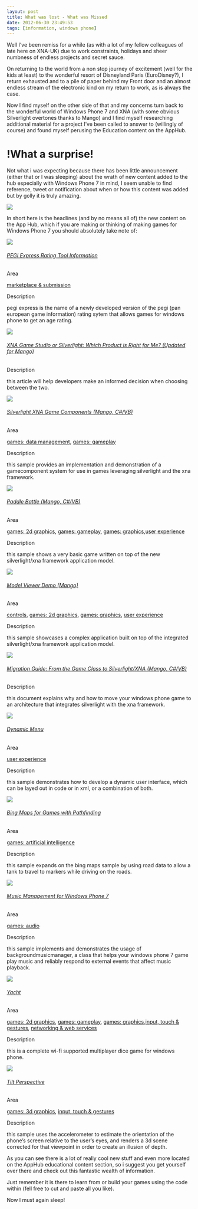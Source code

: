 ```yaml
---
layout: post
title: What was lost - What was Missed
date: 2012-06-30 23:49:53
tags: [information, windows phone]
---
```


Well I’ve been remiss for a while (as with a lot of my fellow colleagues of late here on XNA-UK) due to work constraints, holidays and sheer numbness of endless projects and secret sauce.

On returning to the world from a non stop journey of excitement (well for the kids at least) to the wonderful resort of Disneyland Paris (EuroDisney?), I return exhausted and to a pile of paper behind my Front door and an almost endless stream of the electronic kind on my return to work, as is always the case.

Now I find myself on the other side of that and my concerns turn back to the wonderful world of Windows Phone 7 and XNA (with some obvious Silverlight overtones thanks to Mango) and I find myself researching additional material for a project I’ve been called to answer to (willingly of course) and found myself perusing the Education content on the AppHub.

# !What a surprise!

Not what i was expecting because there has been little announcement (either that or I was sleeping) about the wrath of new content added to the hub especially with Windows Phone 7 in mind, I seem unable to find reference, tweet or notification about when or how this content was added but by golly it is truly amazing.

![](http://public.create.msdn.com/assets/images/global/shell_default/cco_shell_default_header_xna_logo_print.png)

In short here is the headlines (and by no means all of) the new content on the App Hub, which if you are making or thinking of making games for Windows Phone 7 you should absolutely take note of:

![](http://create.msdn.com/education/catalog/article/PEGI_Express)

###### [PEGI Express Rating Tool Information](http://create.msdn.com/education/catalog/article/PEGI_Express)

Area

[marketplace & submission](http://create.msdn.com/en-US/education/catalog/?devarea=69)

Description

pegi express is the name of a newly developed version of the pegi (pan european game information) rating sytem that allows games for windows phone to get an age rating.

![](http://create.msdn.com/education/catalog/article/which_product_for_windows_phone)

###### [XNA Game Studio or Silverlight: Which Product is Right for Me? (Updated for Mango)](http://create.msdn.com/education/catalog/article/which_product_for_windows_phone)

Description

this article will help developers make an informed decision when choosing between the two.


![](http://create.msdn.com/education/catalog/sample/silverlight_xna_game_components)

###### [Silverlight XNA Game Components (Mango, C#/VB)](http://create.msdn.com/education/catalog/sample/silverlight_xna_game_components)

Area

[games: data management](http://create.msdn.com/en-US/education/catalog/?devarea=10), [games: gameplay](http://create.msdn.com/en-US/education/catalog/?devarea=16)

Description

this sample provides an implementation and demonstration of a gamecomponent system for use in games leveraging silverlight and the xna framework.

![](http://create.msdn.com/education/catalog/sample/paddle_battle)

###### [Paddle Battle (Mango, C#/VB)](http://create.msdn.com/education/catalog/sample/paddle_battle)

Area

[games: 2d graphics](http://create.msdn.com/en-US/education/catalog/?devarea=5), [games: gameplay](http://create.msdn.com/en-US/education/catalog/?devarea=16), [games: graphics](http://create.msdn.com/en-US/education/catalog/?devarea=4),[user experience](http://create.msdn.com/en-US/education/catalog/?devarea=65)

Description

this sample shows a very basic game written on top of the new silverlight/xna framework application model.

![](http://create.msdn.com/education/catalog/sample/model_viewer_demo)

###### [Model Viewer Demo (Mango)](http://create.msdn.com/education/catalog/sample/model_viewer_demo)

Area

[controls](http://create.msdn.com/en-US/education/catalog/?devarea=56), [games: 2d graphics](http://create.msdn.com/en-US/education/catalog/?devarea=5), [games: graphics](http://create.msdn.com/en-US/education/catalog/?devarea=4), [user experience](http://create.msdn.com/en-US/education/catalog/?devarea=65)

Description

this sample showcases a complex application built on top of the integrated silverlight/xna framework application model.


![](http://create.msdn.com/education/catalog/article/migration_guide_moving_to_silverlight_xna)

###### [Migration Guide: From the Game Class to Silverlight/XNA (Mango, C#/VB)](http://create.msdn.com/education/catalog/article/migration_guide_moving_to_silverlight_xna)

Description

this document explains why and how to move your windows phone game to an architecture that integrates silverlight with the xna framework.


![](http://create.msdn.com/education/catalog/sample/dynamic_menu)

###### [Dynamic Menu](http://create.msdn.com/education/catalog/sample/dynamic_menu)

Area

[user experience](http://create.msdn.com/en-US/education/catalog/?devarea=65)

Description

this sample demonstrates how to develop a dynamic user interface, which can be layed out in code or in xml, or a combination of both.


![](http://create.msdn.com/education/catalog/sample/bing_maps_pathfinding)

###### [Bing Maps for Games with Pathfinding](http://create.msdn.com/education/catalog/sample/bing_maps_pathfinding)

Area

[games: artificial intelligence](http://create.msdn.com/en-US/education/catalog/?devarea=11)

Description

this sample expands on the bing maps sample by using road data to allow a tank to travel to markers while driving on the roads.


![](http://create.msdn.com/education/catalog/sample/windows_phone_music_manager)

###### [Music Management for Windows Phone 7](http://create.msdn.com/education/catalog/sample/windows_phone_music_manager)

Area

[games: audio](http://create.msdn.com/en-US/education/catalog/?devarea=12)

Description

this sample implements and demonstrates the usage of backgroundmusicmanager, a class that helps your windows phone 7 game play music and reliably respond to external events that affect music playback.


![](http://create.msdn.com/education/catalog/starterkit/yacht)

###### [Yacht](http://create.msdn.com/education/catalog/starterkit/yacht)

Area

[games: 2d graphics](http://create.msdn.com/en-US/education/catalog/?devarea=5), [games: gameplay](http://create.msdn.com/en-US/education/catalog/?devarea=16), [games: graphics](http://create.msdn.com/en-US/education/catalog/?devarea=4),[input, touch & gestures](http://create.msdn.com/en-US/education/catalog/?devarea=7), [networking & web services](http://create.msdn.com/en-US/education/catalog/?devarea=19)

Description

this is a complete wi-fi supported multiplayer dice game for windows phone.


![](http://create.msdn.com/education/catalog/sample/tilt_perspective)

###### [Tilt Perspective](http://create.msdn.com/education/catalog/sample/tilt_perspective)

Area

[games: 3d graphics](http://create.msdn.com/en-US/education/catalog/?devarea=6), [input, touch & gestures](http://create.msdn.com/en-US/education/catalog/?devarea=7)

Description

this sample uses the accelerometer to estimate the orientation of the phone’s screen relative to the user’s eyes, and renders a 3d scene corrected for that viewpoint in order to create an illusion of depth.


As you can see there is a lot of really cool new stuff and even more located on the AppHub educational content section, so i suggest you get yourself over there and check out this fantastic wealth of information.

Just remember it is there to learn from or build your games using the code within (fell free to cut and paste all you like).

Now I must again sleep!

